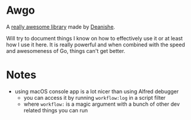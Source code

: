 # Awgo

A [really awesome library](https://github.com/deanishe/awgo) made by [Deanishe](https://github.com/deanishe).

Will try to document things I know on how to effectively use it or at least how I use it here. It is really powerful and when combined with the speed and awesomeness of Go, things can't get better.

# Notes

- using macOS console app is a lot nicer than using Alfred debugger
	- you can access it by running `workflow:log` in a script filter
	- where `workflow:` is a magic argument with a bunch of other dev related things you can run
